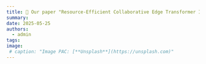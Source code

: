 ```yaml
---
title: 🎉 Our paper "Resource-Efficient Collaborative Edge Transformer Inference with Hybrid Model Parallelism" get accepted at TMC!
summary:
date: 2025-05-25
authors:
  - admin
tags:
image:
 # caption: "Image PAC: [**Unsplash**](https://unsplash.com)"
---
```

